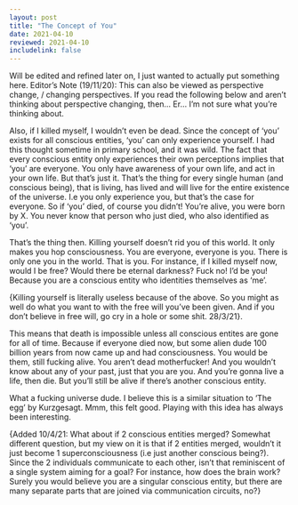 ```yaml
---
layout: post
title: "The Concept of You"
date: 2021-04-10
reviewed: 2021-04-10
includelink: false
---
```

Will be edited and refined later on, I just wanted to actually put something here.
Editor’s Note (19/11/20): This can also be viewed as perspective change, / changing perspectives. If you read the following below and aren’t thinking about perspective changing, then… Er… I’m not sure what you’re thinking about.

Also, if I killed myself, I wouldn’t even be dead. Since the concept of ‘you’ exists for all conscious entities, ‘you’ can only experience yourself. I had this thought sometime in primary school, and it was wild. The fact that every conscious entity only experiences their own perceptions implies that ‘you’ are everyone. You only have awareness of your own life, and act in your own life. But that’s just it.
That’s the thing for every single human (and conscious being), that is living, has lived and will live for the entire existence of the universe. I.e you only experience you, but that’s the case for everyone. So if ‘you’ died, of course you didn’t! You’re alive, you were born by X. You never know that person who just died, who also identified as ‘you’.


That’s the thing then. Killing yourself doesn’t rid you of this world. It only makes you hop consciousness. You are everyone, everyone is you. There is only one you in the world. That is you. For instance, if I killed myself now, would I be free? Would there be eternal darkness? Fuck no! I’d be you! Because you are a conscious entity who identities themselves as ‘me’. 

{Killing yourself is literally useless because of the above. So you might as well do what you want to with the free will you’ve been given. And if you don’t believe in free will, go cry in a hole or some shit. 28/3/21}.

This means that death is impossible unless all conscious entites are gone for all of time. Because if everyone died now, but some alien dude 100 billion years from now came up and had consciousness. You would be them, still fucking alive. You aren’t dead motherfucker! And you wouldn’t know about any of your past, just that you are you.  And you’re gonna live a life, then die. But you’ll still be alive if there’s another conscious entity.

What a fucking universe dude. I believe this is a similar situation to ‘The egg’ by Kurzgesagt. Mmm, this felt good. Playing with this idea has always been interesting.

{Added 10/4/21: What about if 2 conscious entities merged? Somewhat different question, but my view on it is that if 2 entities merged, wouldn’t it just become 1 superconsciousness (i.e just another conscious being?). Since the 2 individuals communicate to each other, isn’t that reminiscent of a single system aiming for a goal? 
For instance, how does the brain work? Surely you would believe you are a singular conscious entity, but there are many separate parts that are joined via communication circuits, no?}